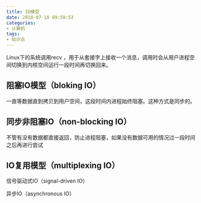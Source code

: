 ```yaml
---
title: IO模型
date: 2018-07-10 09:59:53
categories:
- 计算机
tags:
- 知识点
---
```

Linux下的系统调用recv ，用于从套接字上接收一个消息，调用时会从用户进程空间切换到内核空间运行一段时间再切换回来。







## 阻塞IO模型（bloking IO）
一直等数据直到拷贝到用户空间，这段时间内进程始终阻塞。这种方式是同步的。

## 同步非阻塞IO（non-blocking IO）
不管有没有数据都直接返回，防止进程阻塞，如果没有数据可用的情况过一段时间之后再进行尝试

## IO复用模型（multiplexing IO）


信号驱动式IO（signal-driven IO）

异步IO（asynchronous IO）
